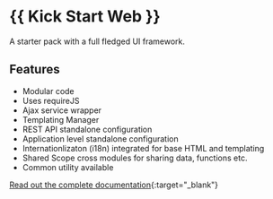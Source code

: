 # {{ Kick Start Web }}
A starter pack with a full fledged UI framework.

## Features
* Modular code
* Uses requireJS
* Ajax service wrapper
* Templating Manager
* REST API standalone configuration
* Application level standalone configuration
* Internationlizaton (i18n) integrated for base HTML and templating
* Shared Scope cross modules for sharing data, functions etc.
* Common utility available

[Read out the complete documentation](http://lab.kumarashish.com/kick-start-web/){:target="_blank"}
